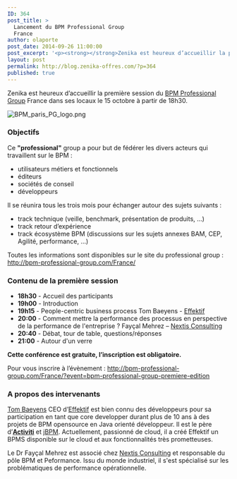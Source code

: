 ```yaml
---
ID: 364
post_title: >
  Lancement du BPM Professional Group
  France
author: olaporte
post_date: 2014-09-26 11:00:00
post_excerpt: '<p><strong></strong>Zenika est heureux d’accueillir la première session du <a href="http://bpm-professional-group.com/France/" title="BPM Professional Group">BPM Professional Group</a> France dans ses locaux le 15 octobre à partir de 18h30.</p> <p><img src="/public/Billet_0495/.BPM_paris_PG_logo_m.jpg" alt="BPM_paris_PG_logo.png" style="display:block; margin:0 auto;" /></p>'
layout: post
permalink: http://blog.zenika-offres.com/?p=364
published: true
---
```

<p><strong></strong>Zenika est heureux d’accueillir la première session du <a href="http://bpm-professional-group.com/France/" title="BPM Professional Group">BPM Professional Group</a> France dans ses locaux le 15 octobre à partir de 18h30.</p> <p><img src="/wp-content/uploads/2015/07/.BPM_paris_PG_logo_m.jpg" alt="BPM_paris_PG_logo.png" style="display:block; margin:0 auto;" /></p>
<!--more-->
<h3>Objectifs</h3> <p>Ce <strong>"professional"</strong><em></em> group a pour but de fédérer les divers acteurs qui travaillent sur le BPM&nbsp;:</p> <ul> <li>utilisateurs métiers et fonctionnels</li> <li>éditeurs</li> <li>sociétés de conseil</li> <li>développeurs</li> </ul> <p>Il se réunira tous les trois mois pour échanger autour des sujets suivants&nbsp;:</p> <ul> <li>track technique (veille, benchmark, présentation de produits, ...)</li> <li>track retour d’expérience</li> <li>track écosystème BPM (discussions sur les sujets annexes BAM, CEP, Agilité, performance, …)</li> </ul> <p>Toutes les informations sont disponibles sur le site du professional group&nbsp;: <a href="http://bpm-professional-group.com/France/" title="http://bpm-professional-group.com/France/">http://bpm-professional-group.com/France/</a></p> <h3>Contenu de la première session</h3> <ul> <li><strong>18h30</strong> - Accueil des participants</li> <li><strong>19h00</strong> - Introduction</li> <li><strong>19h15</strong> - People-centric business process Tom Baeyens - <a href="http://www.effektif.com/" title="Effektif">Effektif</a></li> <li><strong>20:00</strong> - Comment mettre la performance des processus en perspective de la performance de l'entreprise&nbsp;? Fayçal Mehrez – <a href="http://nextis-consulting.com" title="Nextis Consulting">Nextis Consulting</a></li> <li><strong>20:40</strong> - Débat, tour de table, questions/réponses</li> <li><strong>21:00</strong> - Autour d'un verre</li> </ul> <p><strong>Cette conférence est gratuite, l’inscription est obligatoire.</strong></p> <p>Pour vous inscrire à l’évènement&nbsp;: <a href="http://bpm-professional-group.com/France/?event=bpm-professional-group-premiere-edition" title="http://bpm-professional-group.com/France/?event=bpm-professional-group-premiere-edition">http://bpm-professional-group.com/France/?event=bpm-professional-group-premiere-edition</a></p> <h3>A propos des intervenants</h3> <p><a href="https://twitter.com/tombaeyens" title="Tom Baeyens">Tom Baeyens</a> CEO d’<a href="http://www.effektif.com/" title="Effektif">Effektif</a> est bien connu des développeurs pour sa participation en tant que core developper durant plus de 10 ans à des projets de BPM opensource en Java orienté développeur. Il est le père d’<strong><a href="http://www.activiti.org" title="Activiti">Activiti</a></strong> et <a href="http://www.jbpm.org/" title="jbpm">jBPM</a>. Actuellement, passionné de cloud, il a créé Effektif un BPMS disponible sur le cloud et aux fonctionnalités très prometteuses.</p> <p>Le Dr Fayçal Mehrez est associé chez <a href="http://nextis-consulting.com" title="Nextis Consulting">Nextis Consulting</a> et responsable du pôle BPM et Peformance. Issu du monde industriel, il s'est spécialisé sur les problématiques de performance opérationnelle.</p>
